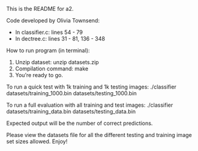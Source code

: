 This is the README for a2.

Code developed by Olivia Townsend:

- In classifier.c: lines 54 - 79
- In dectree.c: lines 31 - 81, 136 - 348 

How to run program (in terminal):
1. Unzip dataset: unzip datasets.zip
2. Compilation command: make
3. You’re ready to go.

To run a quick test with 1k training and 1k testing images: 
./classifier datasets/training_1000.bin datasets/testing_1000.bin

To run a full evaluation with all training and test images: 
./classifier datasets/training_data.bin datasets/testing_data.bin

Expected output will be the number of correct predictions.

Please view the datasets file for all the different testing and training image set sizes allowed. Enjoy!
